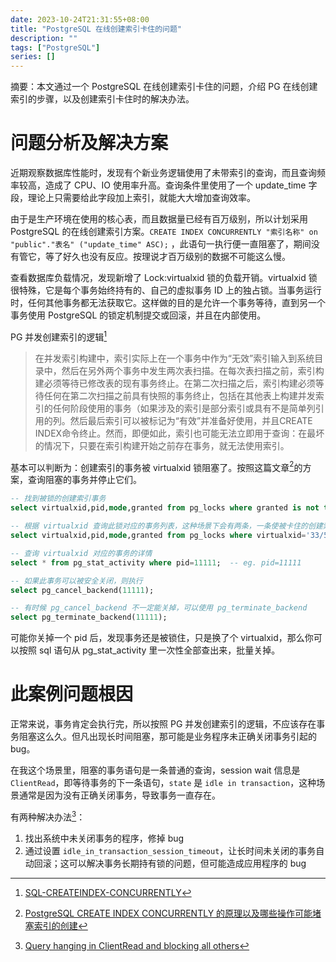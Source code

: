 ```yaml
---
date: 2023-10-24T21:31:55+08:00
title: "PostgreSQL 在线创建索引卡住的问题"
description: ""
tags: ["PostgreSQL"]
series: []
---
```


摘要：本文通过一个 PostgreSQL 在线创建索引卡住的问题，介绍 PG 在线创建索引的步骤，以及创建索引卡住时的解决办法。

# 问题分析及解决方案

近期观察数据库性能时，发现有个新业务逻辑使用了未带索引的查询，而且查询频率较高，造成了 CPU、IO 使用率升高。查询条件里使用了一个 update_time 字段，理论上只需要给此字段加上索引，就能大大增加查询效率。

由于是生产环境在使用的核心表，而且数据量已经有百万级别，所以计划采用 PostgreSQL 的在线创建索引方案。`CREATE INDEX CONCURRENTLY "索引名称" on "public"."表名" ("update_time" ASC);` ，此语句一执行便一直阻塞了，期间没有管它，等了好久也没有反应。按理说才百万级别的数据不可能这么慢。

查看数据库负载情况，发现新增了 Lock:virtualxid 锁的负载开销。virtualxid 锁很特殊，它是每个事务始终持有的、自己的虚拟事务 ID 上的独占锁。当事务运行时，任何其他事务都无法获取它。这样做的目的是允许一个事务等待，直到另一个事务使用 PostgreSQL 的锁定机制提交或回滚，并且在内部使用。

PG 并发创建索引的逻辑[^1]
> 在并发索引构建中，索引实际上在一个事务中作为“无效”索引输入到系统目录中，然后在另外两个事务中发生两次表扫描。在每次表扫描之前，索引构建必须等待已修改表的现有事务终止。在第二次扫描之后，索引构建必须等待任何在第二次扫描之前具有快照的事务终止，包括在其他表上构建并发索引的任何阶段使用的事务（如果涉及的索引是部分索引或具有不是简单列引用的列。然后最后索引可以被标记为“有效”并准备好使用，并且CREATE INDEX命令终止。然而，即便如此，索引也可能无法立即用于查询：在最坏的情况下，只要在索引构建开始之前存在事务，就无法使用索引。

基本可以判断为：创建索引的事务被 virtualxid 锁阻塞了。按照这篇文章[^2]的方案，查询阻塞的事务并停止它们。

```sql
-- 找到被锁的创建索引事务
select virtualxid,pid,mode,granted from pg_locks where granted is not true; 

-- 根据 virtualxid 查询此锁对应的事务列表，这种场景下会有两条，一条使被卡住的创建索引事务，另一条是 virtualxid 对应的事务
select virtualxid,pid,mode,granted from pg_locks where virtualxid='33/500';

-- 查询 virtualxid 对应的事务的详情
select * from pg_stat_activity where pid=11111;  -- eg. pid=11111 

-- 如果此事务可以被安全关闭，则执行
select pg_cancel_backend(11111);

-- 有时候 pg_cancel_backend 不一定能关掉，可以使用 pg_terminate_backend
select pg_terminate_backend(11111);
```

可能你关掉一个 pid 后，发现事务还是被锁住，只是换了个 virtualxid，那么你可以按照 sql 语句从 pg_stat_activity 里一次性全部查出来，批量关掉。

# 此案例问题根因

正常来说，事务肯定会执行完，所以按照 PG 并发创建索引的逻辑，不应该存在事务阻塞这么久。但凡出现长时间阻塞，那可能是业务程序未正确关闭事务引起的 bug。

在我这个场景里，阻塞的事务语句是一条普通的查询，session wait 信息是 `ClientRead`，即等待事务的下一条语句，`state` 是 `idle in transaction`，这种场景通常是因为没有正确关闭事务，导致事务一直存在。

有两种解决办法[^3]：
1. 找出系统中未关闭事务的程序，修掉 bug
2. 通过设置 `idle_in_transaction_session_timeout`，让长时间未关闭的事务自动回滚；这可以解决事务长期持有锁的问题，但可能造成应用程序的 bug


[^1]: [SQL-CREATEINDEX-CONCURRENTLY](https://www.postgresql.org/docs/devel/sql-createindex.html#SQL-CREATEINDEX-CONCURRENTLY)

[^2]: [PostgreSQL CREATE INDEX CONCURRENTLY 的原理以及哪些操作可能堵塞索引的创建](https://developer.aliyun.com/article/590359)

[^3]: [Query hanging in ClientRead and blocking all others](https://dba.stackexchange.com/questions/251937/query-hanging-in-clientread-and-blocking-all-others)
